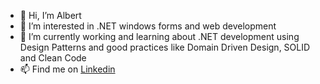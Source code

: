- 👋 Hi, I’m Albert
- 👀 I’m interested in .NET windows forms and web development
- 🌱 I’m currently working and learning about .NET development using Design Patterns and good practices like Domain Driven Design, SOLID and Clean Code
- 📫 Find me on [Linkedin]([url](https://www.linkedin.com/in/albert-neves-souza/))

<!---
AlbertSouza1/AlbertSouza1 is a ✨ special ✨ repository because its `README.md` (this file) appears on your GitHub profile.
You can click the Preview link to take a look at your changes.
--->
